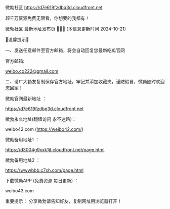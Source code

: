 微勃社区 https://d7e619fzdbq3d.cloudfront.net

超千万资源免费无限看，你想要的我都有！

微勃社区 最新地址发布页 🍉🍉🍉 (本信息更新时间 2024-10-21)

🌟温馨提示🌟

一、发送任意邮件至官方邮箱，将会自动回复您最新吃瓜官网

官方邮箱:

weibo.co222@gmail.com

二、请广大勃友复制保存官方地址，牢记并添加收藏夹，谨防假冒，微勃随时欢迎您回家！


微勃官网最新地址 ：

https://d7e619fzdbq3d.cloudfront.net

微勃永久地址(翻墙访问 永不迷路)：

weibo42.com (https://weibo42.com/)

微勃备用地址1 ：

https://d3004g9xxk1jt.cloudfront.net/page.html

微勃备用地址2 ：

https://wwwbbb.c7xh.com/page.html

下载微勃APP (免费资源 每日更新) ：

weibo43.com

重要提示： 分享微勃请告知好友，复制网址用浏览器打开！
